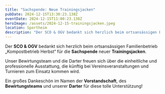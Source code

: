 ```yaml
---
title: "Sachspende: Neue Trainingsjacken"
pubDate: 2024-12-15T13:30:23.138Z
eventDate: 2024-12-15T11:00:23.138Z
heroImage: /assets/2024-12-15-trainingsjacken.jpeg
location: Sportheim
description: "Der SCO & OGV bedankt sich herzlich beim ortsansässigen Familienbetrieb „Kompostbetrieb Herbst“ für die großzügige Sachspende neuer Trainingsjacken."
---
```


Der **SCO & OGV** bedankt sich herzlich beim ortsansässigen Familienbetrieb „Kompostbetrieb Herbst“ für die **Sachspende** neuer **Trainingsjacken**.

Unser Bewirtungsteam und die Darter freuen sich über die einheitliche und professionelle Ausstattung, die künftig bei Vereinsveranstaltungen und Turnieren zum Einsatz kommen wird.

Ein großes Dankeschön im Namen der **Vorstandschaft**, des **Bewirtungsteams** und unserer **Darter** für diese tolle Unterstützung!

